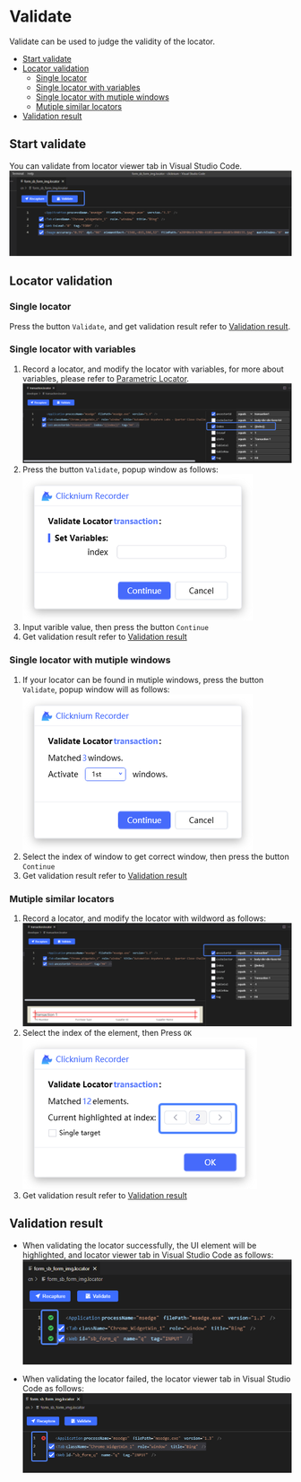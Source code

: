 # Validate<!-- {docsify-ignore-all} -->

Validate can be used to judge the validity of the locator. 

- [Start validate](#start-validate)
- [Locator validation](#locator-validation)
    - [Single locator](#single-locator)
    - [Single locator with variables](#single-locator-with-variables)
    - [Single locator with mutiple windows](#single-locator-with-mutiple-windows)
    - [Mutiple similar locators](#mutiple-similar-locators)
- [Validation result](#validation-result)

## Start validate
You can validate from locator viewer tab in Visual Studio Code. 
    ![vscode validate](../../img/recorder_validate_vscode.png)

## Locator validation
### Single locator

Press the button `Validate`, and get validation result refer to [Validation result](#validation-result).

### Single locator with variables

1. Record a locator, and modify the locator with variables, for more about variables, please refer to [Parametric Locator](./doc/automation/parametric_locator.md).
![locator variables](../../img/locator_variables.png)
2. Press the button `Validate`, popup window as follows:  
![validate variable window](../../img/validate_variable_window.png)
3. Input varible value, then press the button `Continue`
4. Get validation result refer to [Validation result](#validation-result)

### Single locator with mutiple windows
1. If your locator can be found in mutiple windows, press the button `Validate`, popup window will as follows:  
![validate muti windows](../../img/validate_muti_window.png)
2. Select the index of window to get correct window, then press the button `Continue`
3. Get validation result refer to [Validation result](#validation-result)

### Mutiple similar locators
1. Record a locator, and modify the locator with wildword as follows:
![locator wildword](../../img/locator_wildword.png)
2. Select the index of the element, then Press `OK`  
![validate muti locators](../../img/validate_muti_locators.png)
3. Get validation result refer to [Validation result](#validation-result)


## Validation result
- When validating the locator successfully, the UI element will be highlighted, and locator viewer tab in Visual Studio Code as follows:
![validate success](../../img/validate_success.png)

- When validating the locator failed, the locator viewer tab in Visual Studio Code as follows:
![validate fail](../../img/validate_err.png)



